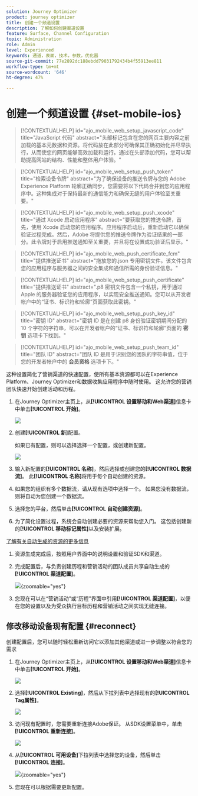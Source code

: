 ```yaml
---
solution: Journey Optimizer
product: journey optimizer
title: 创建一个频道设置
description: 了解如何创建渠道设置
feature: Surface, Channel Configuration
topic: Administration
role: Admin
level: Experienced
keywords: 通道，表面，技术，参数，优化器
source-git-commit: 77e2892dc188ebdd79031792434b4f55913ee811
workflow-type: tm+mt
source-wordcount: '646'
ht-degree: 47%

---
```


# 创建一个频道设置 {#set-mobile-ios}

>[!CONTEXTUALHELP]
>id="ajo_mobile_web_setup_javascript_code"
>title="JavaScript 代码"
>abstract="头部标记包含在您的网页主要内容之前加载的基本元数据和资源。将代码放在此部分可确保其正确初始化并尽早执行，从而使您的网页能够高效加载和运行。通过在头部添加代码，您可以帮助提高网站的结构、性能和整体用户体验。"

>[!CONTEXTUALHELP]
>id="ajo_mobile_web_setup_push_token"
>title="检索设备令牌"
>abstract="为了确保设备的推送令牌与您的 Adobe Experience Platform 轮廓正确同步，您需要将以下代码合并到您的应用程序中。这种集成对于保持最新的通信能力和确保无缝的用户体验至关重要。"

>[!CONTEXTUALHELP]
>id="ajo_mobile_web_setup_push_xcode"
>title="通过 Xcode 启动应用程序"
>abstract="要获取您的推送令牌，首先，使用 Xcode 启动您的应用程序。应用程序启动后，重新启动它以确保验证过程完成。然后，Adobe 将提供您的推送令牌作为验证结果的一部分。此令牌对于启用推送通知至关重要，并且将在设置成功验证后显示。"

>[!CONTEXTUALHELP]
>id="ajo_mobile_web_push_certificate_fcm"
>title="提供推送证书"
>abstract="拖放您的.json 专用密钥文件。该文件包含您的应用程序与服务器之间的安全集成和通信所需的身份验证信息。"

>[!CONTEXTUALHELP]
>id="ajo_mobile_web_setup_push_certificate"
>title="提供推送证书"
>abstract=".p8 密钥文件包含一个私钥，用于通过 Apple 的服务器验证您的应用程序，以实现安全推送通知。您可以从开发者帐户中的“证书、标识符和轮廓”页面获取此密钥。"

>[!CONTEXTUALHELP]
>id="ajo_mobile_web_setup_push_key_id"
>title="密钥 ID"
>abstract="密钥 ID 是在创建 p8 身份验证密钥期间分配的 10 个字符的字符串，可以在开发者帐户的“证书、标识符和轮廓”页面的 **密钥** 选项卡下找到。"

>[!CONTEXTUALHELP]
>id="ajo_mobile_web_setup_push_team_id"
>title="团队 ID"
>abstract="团队 ID 是用于识别您的团队的字符串值，位于您的开发者帐户中的 **会员资格** 选项卡下。"


这种设置简化了营销渠道的快速配置，使所有基本资源都可以在Experience Platform、Journey Optimizer和数据收集应用程序中随时使用。 这允许您的营销团队快速开始创建活动和历程。

1. 在Journey Optimizer主页上，从&#x200B;**[!UICONTROL 设置移动和Web渠道]**&#x200B;信息卡中单击&#x200B;**[!UICONTROL 开始]**。

   ![](assets/guided-setup-config-1.png)

1. 创建&#x200B;**[!UICONTROL 新]**&#x200B;配置。

   如果已有配置，则可以选择选择一个配置，或创建新配置。

   ![](assets/guided-setup-config-2.png)

1. 输入新配置的&#x200B;**[!UICONTROL 名称]**，然后选择或创建您的&#x200B;**[!UICONTROL 数据流]**。 此&#x200B;**[!UICONTROL 名称]**&#x200B;将用于每个自动创建的资源。

1. 如果您的组织有多个数据流，请从现有选项中选择一个。 如果您没有数据流，则将自动为您创建一个数据流。

1. 选择您的平台，然后单击&#x200B;**[!UICONTROL 自动创建资源]**。

1. 为了简化设置过程，系统会自动创建必要的资源来帮助您入门。 这包括创建新的&#x200B;**[!UICONTROL 移动标记属性]**&#x200B;以及安装扩展。

[了解有关自动生成的资源的更多信息](set-mobile-config.md#auto-create-resources)

1. 资源生成完成后，按照用户界面中的说明设置和验证SDK和渠道。

1. 完成配置后，与负责创建历程和营销活动的团队成员共享自动生成的&#x200B;**[!UICONTROL 渠道配置]**。

   ![](assets/guided-setup-config-ios-8.png){zoomable="yes"}

1. 您现在可以在“营销活动”或“历程”界面中引用&#x200B;**[!UICONTROL 渠道配置]**，以便在您的设置以及为受众执行目标历程和营销活动之间实现无缝连接。

## 修改移动设备现有配置 {#reconnect}

创建配置后，您可以随时轻松重新访问它以添加其他渠道或进一步调整以符合您的需求

1. 在Journey Optimizer主页上，从&#x200B;**[!UICONTROL 设置移动和Web渠道]**&#x200B;信息卡中单击&#x200B;**[!UICONTROL 开始]**。

   ![](assets/guided-setup-config-1.png)

1. 选择&#x200B;**[!UICONTROL Existing]**，然后从下拉列表中选择现有的&#x200B;**[!UICONTROL Tag属性]**。

   ![](assets/guided-setup-config-ios-9.png)

1. 访问现有配置时，您需要重新连接Adobe保证。 从SDK设置菜单中，单击&#x200B;**[!UICONTROL 重新连接]**。

   ![](assets/guided-setup-config-ios-10.png)

1. 从&#x200B;**[!UICONTROL 可用设备]**&#x200B;下拉列表中选择您的设备，然后单击&#x200B;**[!UICONTROL 连接]**。

   ![](assets/guided-setup-config-ios-11.png){zoomable="yes"}

1. 您现在可以根据需要更新配置。

